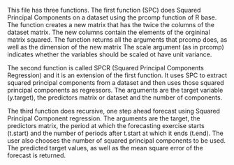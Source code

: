This file has three functions.
The first function (SPC) does Squared Principal Components on a dataset using the prcomp function of R base. 
The function creates a new matrix that has the twice the columns of the dataset matrix. The new columns
contain the elements of the orgininal matrix squared.
The function returns all the arguments that prcomp does, as well as the dimension of the new matrix
The scale argument (as in prcomp) indicates whether the variables should be scaled ot have unit variance.
 
The second function is called SPCR (Squared Principal Components Regression) and it is an extension of the first function. It uses SPC to extract 
squared principal components from a dataset and then uses those squared principal components as regressors.
The arguments are the target variable (y.target), the predictors matrix or dataset and the number of components.

The third function does recursive, one step ahead forecast using Squared Principal Component regression. The
arguments are the target, the predictors matrix, the period at which the forecasting exercise starts (t.start) and the number of periods
after t.start at which it ends (t.end). The user also chooses the number of squared principal components to be used.
The predicted target values, as well as the mean square error of the forecast is returned.